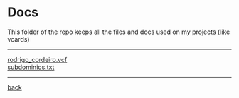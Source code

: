 # Docs
This folder of the repo keeps all the files and docs used on my projects (like vcards)

---------------------------
[rodrigo_cordeiro.vcf](rodrigo_cordeiro.vcf)<br>
[subdominios.txt](subdominios.txt)<br>

---------------------------

[back](../)
